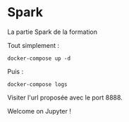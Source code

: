 # Spark
La partie Spark de la formation

Tout simplement :

    docker-compose up -d

Puis :

    docker-compose logs

Visiter l'url proposée avec le port 8888.

Welcome on Jupyter !